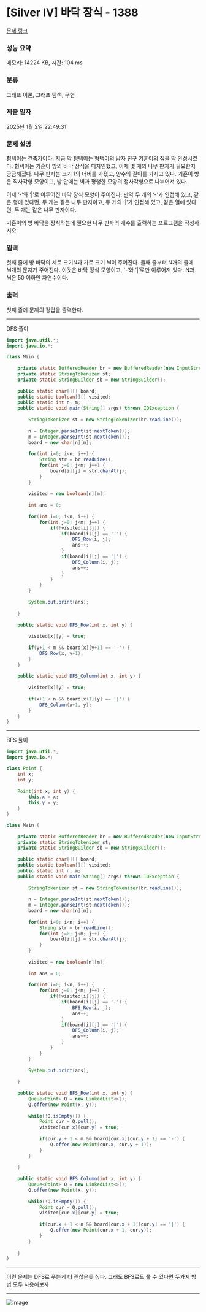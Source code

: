 # [Silver IV] 바닥 장식 - 1388 

[문제 링크](https://www.acmicpc.net/problem/1388) 

### 성능 요약

메모리: 14224 KB, 시간: 104 ms

### 분류

그래프 이론, 그래프 탐색, 구현

### 제출 일자

2025년 1월 2일 22:49:31

### 문제 설명

<p>형택이는 건축가이다. 지금 막 형택이는 형택이의 남자 친구 기훈이의 집을 막 완성시켰다. 형택이는 기훈이 방의 바닥 장식을 디자인했고, 이제 몇 개의 나무 판자가 필요한지 궁금해졌다. 나무 판자는 크기 1의 너비를 가졌고, 양수의 길이를 가지고 있다. 기훈이 방은 직사각형 모양이고, 방 안에는 벽과 평행한 모양의 정사각형으로 나누어져 있다.</p>

<p>이제 ‘-’와 ‘|’로 이루어진 바닥 장식 모양이 주어진다. 만약 두 개의 ‘-’가 인접해 있고, 같은 행에 있다면, 두 개는 같은 나무 판자이고, 두 개의 ‘|’가 인접해 있고, 같은 열에 있다면, 두 개는 같은 나무 판자이다.</p>

<p>기훈이의 방 바닥을 장식하는데 필요한 나무 판자의 개수를 출력하는 프로그램을 작성하시오.</p>

### 입력 

 <p>첫째 줄에 방 바닥의 세로 크기N과 가로 크기 M이 주어진다. 둘째 줄부터 N개의 줄에 M개의 문자가 주어진다. 이것은 바닥 장식 모양이고, '-‘와 ’|‘로만 이루어져 있다. N과 M은 50 이하인 자연수이다.</p>

### 출력 

 <p>첫째 줄에 문제의 정답을 출력한다.</p>

---

DFS 풀이

```java
import java.util.*;
import java.io.*;

class Main {
    
    private static BufferedReader br = new BufferedReader(new InputStreamReader(System.in));
    private static StringTokenizer st;
    private static StringBuilder sb = new StringBuilder();
    
    public static char[][] board;
    public static boolean[][] visited;
    public static int n, m;
    public static void main(String[] args) throws IOException {
        
        StringTokenizer st = new StringTokenizer(br.readLine());
        
        n = Integer.parseInt(st.nextToken());
        m = Integer.parseInt(st.nextToken());
        board = new char[n][m];
        
        for(int i=0; i<n; i++) {
            String str = br.readLine();
            for(int j=0; j<m; j++) {
                board[i][j] = str.charAt(j);
            }
        }
        
        visited = new boolean[n][m];
        
        int ans = 0;
        
        for(int i=0; i<n; i++) {
            for(int j=0; j<m; j++) {
                if(!visited[i][j]) {
                    if(board[i][j] == '-') {
                        DFS_Row(i, j);
                        ans++;
                    }
                    if(board[i][j] == '|') {
                        DFS_Column(i, j);
                        ans++;
                    }
                }
            }
        }
        
        System.out.print(ans);
        
    }
    
    public static void DFS_Row(int x, int y) {
        
        visited[x][y] = true;
        
        if(y+1 < m && board[x][y+1] == '-') {
            DFS_Row(x, y+1);
        }
    }
    
    public static void DFS_Column(int x, int y) {
        
        visited[x][y] = true;
        
        if(x+1 < n && board[x+1][y] == '|') {
            DFS_Column(x+1, y);
        }
    }
}


```

---

BFS 풀이

```java
import java.util.*;
import java.io.*;

class Point {
    int x;
    int y;
    
    Point(int x, int y) {
        this.x = x;
        this.y = y;
    }
}

class Main {
    
    private static BufferedReader br = new BufferedReader(new InputStreamReader(System.in));
    private static StringTokenizer st;
    private static StringBuilder sb = new StringBuilder();
    
    public static char[][] board;
    public static boolean[][] visited;
    public static int n, m;
    public static void main(String[] args) throws IOException {
        
        StringTokenizer st = new StringTokenizer(br.readLine());
        
        n = Integer.parseInt(st.nextToken());
        m = Integer.parseInt(st.nextToken());
        board = new char[n][m];
        
        for(int i=0; i<n; i++) {
            String str = br.readLine();
            for(int j=0; j<m; j++) {
                board[i][j] = str.charAt(j);
            }
        }
        
        visited = new boolean[n][m];
        
        int ans = 0;
        
        for(int i=0; i<n; i++) {
            for(int j=0; j<m; j++) {
                if(!visited[i][j]) {
                    if(board[i][j] == '-') {
                        BFS_Row(i, j);
                        ans++;
                    }
                    if(board[i][j] == '|') {
                        BFS_Column(i, j);
                        ans++;
                    }
                }
            }
        }
        
        System.out.print(ans);
        
    }
    
    public static void BFS_Row(int x, int y) {
        Queue<Point> Q = new LinkedList<>();
        Q.offer(new Point(x, y));
        
        while(!Q.isEmpty()) {
            Point cur = Q.poll();
            visited[cur.x][cur.y] = true;
            
            if(cur.y + 1 < m && board[cur.x][cur.y + 1] == '-') {
                Q.offer(new Point(cur.x, cur.y + 1));
            }
        }
        
    }
    
    public static void BFS_Column(int x, int y) {
        Queue<Point> Q = new LinkedList<>();
        Q.offer(new Point(x, y));
        
        while(!Q.isEmpty()) {
            Point cur = Q.poll();
            visited[cur.x][cur.y] = true;
            
            if(cur.x + 1 < n && board[cur.x + 1][cur.y] == '|') {
                Q.offer(new Point(cur.x + 1, cur.y));
            }
        }
        
    }
}


```

---

이런 문제는 DFS로 푸는게 더 괜찮은듯 싶다. 그래도 BFS로도 풀 수 있다면 두가지 방법 모두 사용해보자

---

![image](https://github.com/user-attachments/assets/7966b356-124e-47e2-9276-1a653665c25a)
